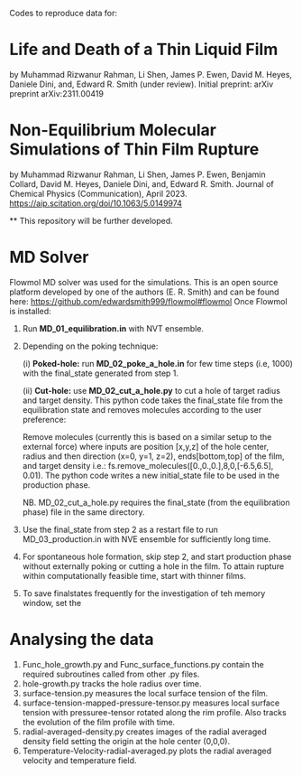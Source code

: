 Codes to reproduce data for: 

# Life and Death of a Thin Liquid Film
   by
   Muhammad Rizwanur Rahman, Li Shen, James P. Ewen, David M. Heyes, Daniele Dini, and, Edward R. Smith (under review).
   Initial preprint: arXiv preprint arXiv:2311.00419
   
# Non-Equilibrium Molecular Simulations of Thin Film Rupture
   by 
   Muhammad Rizwanur Rahman, Li Shen, James P. Ewen, Benjamin Collard, David M. Heyes, Daniele Dini, and, Edward R. Smith.
   Journal of Chemical Physics (Communication), April 2023.
   https://aip.scitation.org/doi/10.1063/5.0149974

** This repository will be further developed. 


# MD Solver
Flowmol MD solver was used for the simulations. This is an open source platform developed by one of the authors (E. R. Smith) and can be found here: https://github.com/edwardsmith999/flowmol#flowmol
Once Flowmol is installed: 

1. Run <b>MD_01_equilibration.in</b> with NVT ensemble.
2. Depending on the poking technique:

     (i) <b>Poked-hole:</b> run <b>MD_02_poke_a_hole.in</b> for few time steps (i.e, 1000) with the final_state generated from step 1.
     
     (ii) <b>Cut-hole:</b> use <b>MD_02_cut_a_hole.py</b> to cut a hole of target radius and target density. This python code takes the final_state file from the equilibration state and removes molecules according to the user preference:
     
     Remove molecules (currently this is based on a similar setup to the external force)
     where inputs are position [x,y,z] of the hole center, radius and then direction (x=0, y=1, z=2), ends[bottom,top] of the film, and target density
     i.e.: fs.remove_molecules([0.,0.,0.],8,0,[-6.5,6.5], 0.01). The python code writes a new initial_state file to be used in the production phase.
     
     NB. MD_02_cut_a_hole.py requires the final_state (from the equilibration phase) file in the same directory. 

3. Use the final_state from step 2 as a restart file to run MD_03_production.in with NVE ensemble for sufficiently long time.
4. For spontaneous hole formation, skip step 2, and start production phase without externally poking or cutting a hole in the film. To attain rupture within computationally feasible time, start with thinner films.
5. To save finalstates frequently for the investigation of teh memory window, set the 

# Analysing the data
1. Func_hole_growth.py and Func_surface_functions.py contain the required subroutines called from other .py files.
1. hole-growth.py  tracks the hole radius over time.
2. surface-tension.py  measures the local surface tension of the film.
3. surface-tension-mapped-pressure-tensor.py measures local surface tension with pressuree-tensor rotated along the rim profile. Also tracks the evolution      of the film profile with time.
4. radial-averaged-density.py creates images of the radial averaged density field setting the origin at the hole center (0,0,0).
5. Temperature-Velocity-radial-averaged.py plots the radial averaged velocity and temperature field.
